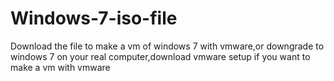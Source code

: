 # Windows-7-iso-file 
Download the file to make a vm of windows 7 with vmware,or downgrade to windows 7 on your real computer,download vmware setup if you want to make a vm with vmware
